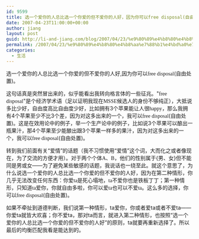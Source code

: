 ```yaml
---
id: 9599
title: 选一个爱你的人总比选一个你爱的但不爱你的人好，因为你可以free disposal(自由处置)
date: 2007-04-23T11:00:00+00:00
author: jiang
layout: post
guid: http://li-and-jiang.com/blog/2007/04/23/%e9%80%89%e4%b8%80%e4%b8%aa%e7%88%b1%e4%bd%a0%e7%9a%84%e4%ba%ba%e6%80%bb%e6%af%94%e9%80%89%e4%b8%80%e4%b8%aa%e4%bd%a0%e7%88%b1%e7%9a%84%e4%bd%86%e4%b8%8d%e7%88%b1%e4%bd%a0%e7%9a%84%e4%ba%ba%e5%a5%bd/
permalink: /2007/04/23/%e9%80%89%e4%b8%80%e4%b8%aa%e7%88%b1%e4%bd%a0%e7%9a%84%e4%ba%ba%e6%80%bb%e6%af%94%e9%80%89%e4%b8%80%e4%b8%aa%e4%bd%a0%e7%88%b1%e7%9a%84%e4%bd%86%e4%b8%8d%e7%88%b1%e4%bd%a0%e7%9a%84%e4%ba%ba%e5%a5%bd/
categories:
  - 生活
---
```

选一个爱你的人总比选一个你爱的但不爱你的人好,因为你可以<font face="Bitstream Vera Sans Mono">free disposal</font>(自由处置)。 

这句话真是突然冒出来的，似乎能看出我转向格言体的一些征兆。"<font face="Bitstream Vera Sans Mono">free disposal</font>"是个经济学术语（足以证明我现在<font face="Bitstream Vera Sans Mono">MSSE</font>候选人的身份不够纯正），大抵说多比少好，自由度高比自由度少好，比如拥有3个苹果能让人很<font face="Bitstream Vera Sans Mono">happy</font>，那么我拥有4个苹果至少不比3个差，因为对这多出来的一个，我可以<font face="Bitstream Vera Sans Mono">free disposal</font>(自由处置)。这是在效用论中的例子，举一个生产论中的例子，比如说3个苹果可以酿出一瓶果汁，那4个苹果至少能酿出跟3个苹果一样多的果汁，因为对这多出来的一个，我可以<font face="Bitstream Vera Sans Mono">free disposal</font>(自由处置)。 

转到我们前面有关“爱情”的话题（我不习惯使用“爱情”这个词，大而化之或者像现在，为了交流的方便才用）。对于两个个体<font face="Bitstream Vera Sans Mono">A、B</font>，他们的性别属于{男、女}但不能同是男或女——为了避免某些敏感的话题，我说话也一绕至此。就这个意思了，为什么说选一个爱你的人总比选一个你爱的但不爱你的人好，因为在第二种情形，你几乎无法改变任何东西：你爱<font face="Bitstream Vera Sans Mono">ta</font>是死心塌地，<font face="Bitstream Vera Sans Mono">ta</font>不爱你也是铁板丁丁；第一种情形，只知道<font face="Bitstream Vera Sans Mono">ta</font>爱你，你就自由多啦，你可以爱<font face="Bitstream Vera Sans Mono">ta</font>也可以不爱<font face="Bitstream Vera Sans Mono">ta</font>。这么多的选择，你可以<font face="Bitstream Vera Sans Mono">free disposal</font>(自由处置)。 

如果不牵扯到道德判断，我们说第一种情形，ta爱你，你或者爱ta或者不爱ta——你爱ta就皆大欢喜；你不爱ta，那对ta而言，就进入第二种情形，也按照“选一个爱你的人总比选一个你爱的但不爱你的人好”的原则，ta就要再重新选择了。所以最后的均衡匹配我看是能达到的。